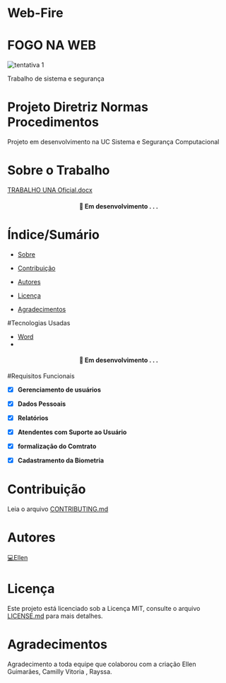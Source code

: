 # Web-Fire
# FOGO NA WEB

![tentativa 1](https://user-images.githubusercontent.com/90521193/165409701-41016d57-8634-40a1-8805-aab62d9fad51.png)




Trabalho de sistema e segurança
# Projeto Diretriz Normas Procedimentos
Projeto em desenvolvimento na UC Sistema e Segurança Computacional





# Sobre o Trabalho

[TRABALHO UNA Oficial.docx](https://github.com/Gabriel21Oliver/Web-Fire/files/8567534/TRABALHO.UNA.Oficial.docx)












<h4 align="center">
	🚧 Em desenvolvimento . . .
</h4>


# Índice/Sumário

* [Sobre](#sobre-o-projeto)

* [Contribuição](#contribuição)
* [Autores](#autores)
* [Licença](#licença)
* [Agradecimentos](#agradecimentos)





#Tecnologias Usadas

- [Word](https://office.live.com/start/word.aspx?WT.mc_id=016_Chrome_Web_Store_App_Word_1)
-








<h4 align="center">
	🚧 Em desenvolvimento . . .
</h4>




#Requisitos Funcionais

- [x] **Gerenciamento de usuários**
- [x] **Dados Pessoais**

- [x] **Relatórios**
- [x] **Atendentes com Suporte ao Usuário**
- [x] **formalização do Comtrato**
- [x] **Cadastramento da Biometria**

# Contribuição

Leia o arquivo [CONTRIBUTING.md](Contributing.md)

# Autores

[💻Ellen](https://github.com/EllenGui)


# Licença

Este projeto está licenciado sob a Licença MIT, consulte o arquivo [LICENSE.md](License.md) para mais detalhes.

# Agradecimentos
Agradecimento a toda equipe que  colaborou com a criação  Ellen Guimarães, Camilly Vitoria , Rayssa.
